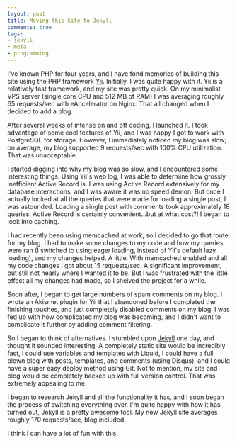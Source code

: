 ```yaml
---
layout: post
title: Moving this Site to Jekyll
comments: true
tags:
- jekyll
- meta
- programming
---
```

I've known PHP for four years, and I have fond memories of building this site using the PHP framework [Yii](http://yiiframework.com).  Initially, I was quite happy with it.  Yii is a relatively fast framework, and my site was pretty quick.  On my minimalist VPS server (single core CPU and 512 MB of RAM) I was averaging roughly 65 requests/sec with eAccelerator on Nginx.  That all changed when I decided to add a blog.

After several weeks of intense on and off coding, I launched it.  I took advantage of some cool features of Yii, and I was happy I got to work with PostgreSQL for storage.  However, I immediately noticed my blog was slow; on average, my blog supported 9 requests/sec with 100% CPU utilization.  That was unacceptable.

I started digging into why my blog was so slow, and I encountered some interesting things.  Using Yii's web log, I was able to determine how grossly inefficient Active Record is.  I was using Active Record extensively for my database interactions, and I was aware it was no speed demon.  But once I actually looked at all the queries that were made for loading a single post, I was astounded.  Loading a single post with comments took approximately 18 queries. Active Record is certainly convenient...but at what cost?!  I began to look into caching.

I had recently been using memcached at work, so I decided to go that route for my blog.  I had to make some changes to my code and how my queries were ran (I switched to using eager loading, instead of Yii's default lazy loading), and my changes helped.  A little.  With memcached enabled and all my code changes I got about 15 requests/sec.  A significant improvement, but still not nearly where I wanted it to be.  But I was frustrated with the little effect all my changes had made, so I shelved the project for a while.

Soon after, I began to get large numbers of spam comments on my blog.  I wrote an Akismet plugin for Yii that I abandoned before I completed the finishing touches, and just completely disabled comments on my blog.  I was fed up with how complicated my blog was becoming, and I didn't want to complicate it further by adding comment filtering.

So I began to think of alternatives.  I stumbled upon [Jekyll](http://jekyllrb.com/) one day, and thought it sounded interesting.  A completely static site would be incredibly fast, I could use variables and templates with Liquid, I could have a full blown blog with posts, templates, and comments (using Disqus), and I could have a super easy deploy method using Git.  Not to mention, my site and blog would be completely backed up with full version control.  That was extremely appealing to me.

I began to research Jekyll and all the functionality it has, and I soon began the process of switching everything over.  I'm quite happy with how it has turned out, Jekyll is a pretty awesome tool.  My new Jekyll site averages roughly 170 requests/sec, blog included.

I think I can have a lot of fun with this.
